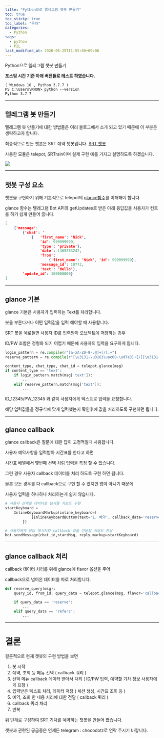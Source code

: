 ```yaml
---
title: "Python으로 텔레그램 챗봇 만들기"
toc: true
toc_sticky: true
toc_label: "목차"
categories:
  - Python
tags:
  - python
  - PIL
last_modified_at: 2020-05-25T11:55:00+09:00
---
```

Python으로 텔레그램 챗봇 만들기

**포스팅 시간 기준 아래 버전들로 테스트 하였습니다.**
```
( Windows 10 , Python 3.7.7 )
PS C:\Users\KWON> python --version
Python 3.7.7
```

---

## 텔레그램 봇 만들기

텔레그램 봇 만들기에 대한 방법들은 여러 블로그에서 소개 되고 있기 때문에 이 부분은 생략하고자 합니다.

최종적으로 만든 챗본은 SRT 예약 챗봇입니다. [SRT 챗봇](https://github.com/choco0908/SRTChatBot)

사용한 모듈은 telepot, SRTrain이며 실제 구현 예를 가지고 설명하도록 하겠습니다.

<img src='{{ "/assets/images/python/python_telegram_1.png" | absolute_url }}'>

---

## 챗봇 구성 요소

챗봇을 구현하기 위해 기본적으로 telepot의 [glance함수](https://telepot.readthedocs.io/en/latest/#quickly-glance-a-message)를 이해해야 합니다.

glance 함수는 텔레그램 Bot API의 getUpdates로 받은 아래 응답값을 사용자가 컨트롤 하기 쉽게 만들어 줍니다.

```json
[
    {'message': 
        {'chat': '
            {   'first_name': 'Nick',
                'id': 999999999,
                'type': 'private'},
                'date': 1465283242,
                'from': 
                    {'first_name': 'Nick', 'id': 999999999},
                'message_id': 10772,
                'text': 'Hello'},
        'update_id': 100000000}
]
```

---

## glance 기본

glance 기본은 사용자가 입력하는 Text를 처리합니다.

봇을 부른다거나 어떤 입력값을 입력 해야할 때 사용합니다.

SRT 봇을 예로들면 사용자 ID를 입력받아 오브젝트에 저장하는 경우

ID/PW 조합은 정형화 되기 어렵기 때문에 사용자의 입력을 요구하게 됩니다.

```python
login_pattern = re.compile(r"[a-zA-Z0-9-.@]+[/].+")
reserve_pattern = re.compile(r"[\u3131-\u3163\uac00-\ud7a3]+[/][\u3131-\u3163\uac00-\ud7a3]+[/]\d{8}[/]\d{6}")

content_type, chat_type, chat_id = telepot.glance(msg)
if content_type == 'text':
    if login_pattern.match(msg['text']):
        ...
    elif reserve_pattern.match(msg['text']):
        ...
```
ID_12345/PW_12345 와 같이 사용자에게 텍스트로 입력을 요청합니다.

해당 입력값들을 정규식에 맞게 입력했는지 확인후에 값을 처리하도록 구현하면 됩니다.

---

## glance callback

glance callback은 질문에 대한 답이 고정적일때 사용합니다.

사용자 예약사항을 입력받아 시간표를 한다고 하면 

시간표 배열에서 몇번째 선택 처럼 입력을 특정 할 수 있습니다.

그런 경우 사용자 callback 데이터를 처리 하도록 구현 하면 됩니다.

물론 모든 경우를 다 callback으로 구현 할 수 있지만 앱이 아니기 때문에 

사용자 입력을 하나하나 처리하는게 쉽지 않습니다.

```python
# 사용자 선택을 데이터로 넘겨줄 키보드 구현
startKeyboard = 
    InlineKeyboardMarkup(inline_keyboard=[
            [InlineKeyboardButton(text='1. 예약', callback_data='reserve')]
        })

# 사용자에게 응답 메시지와 callback 값을 전달할 키보드 전달
bot.sendMessage(chat_id,startMsg, reply_markup=startKeyboard)
```

---

## glance callback 처리

callback 데이터 처리를 위해 glance에 flavor 옵션을 주어 

callback으로 넘어온 데이터를 따로 처리합니다.

```python
def reserve_query(msg): 
    query_id, from_id, query_data = telepot.glance(msg, flavor='callback_query')

    if query_data == 'reserve':
        ...
    elif query_data == 'refers':
        ...
```

---

# 결론

결론적으로 현재 챗봇의 구현 방법을 보면

1. 봇 시작
2. 예약, 조회 등 메뉴 선택 ( callback 쿼리 )
3. 선택 메뉴 callback 데이터 받아서 처리 ( ID/PW 입력, 예약할 기차 정보 사용자에게 요청 )
4. 입력받은 텍스트 처리, 데이터 저장 ( 세션 생성, 시간표 조회 등 )
5. 예약, 조회 한 내용 처리에 대한 전달 ( callback 쿼리 )
6. callback 쿼리 처리
7. 반복

위 단계로 구성하여 SRT 기차를 예약하는 챗봇을 만들어 봤습니다.

챗봇과 관련된 궁금증은 언제든 telegram : chocodotz로 연락 주시기 바랍니다.